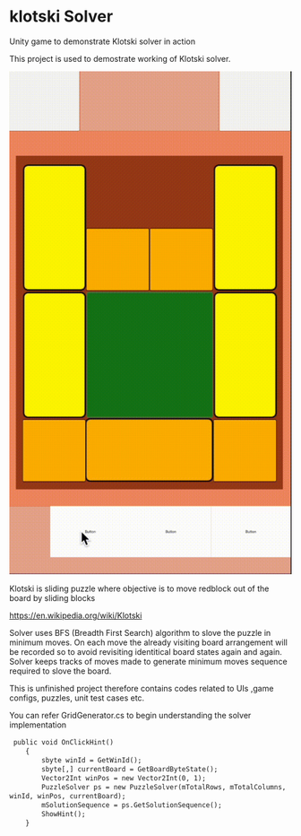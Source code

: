 # klotski Solver

Unity game to demonstrate Klotski solver in action

This project is used to demostrate working of Klotski solver.

![demo](https://github.com/ravindra5337/klotski_solver/raw/master/slover_demo.gif)


Klotski is sliding puzzle where objective is to move redblock out of the board by sliding blocks

https://en.wikipedia.org/wiki/Klotski

Solver uses BFS (Breadth First Search) algorithm to slove the puzzle in minimum moves. On each move the already visiting board arrangement will be recorded so to avoid revisiting identitical board states again and again.
Solver keeps tracks of moves made to generate minimum moves sequence required to slove the board.


This is unfinished project therefore contains codes related to UIs ,game configs, puzzles, unit test cases etc.

You can refer  GridGenerator.cs  to begin understanding the solver implementation

```
 public void OnClickHint()
    {
        sbyte winId = GetWinId();
        sbyte[,] currentBoard = GetBoardByteState();
        Vector2Int winPos = new Vector2Int(0, 1);
        PuzzleSolver ps = new PuzzleSolver(mTotalRows, mTotalColumns, winId, winPos, currentBoard);
        mSolutionSequence = ps.GetSolutionSequence();
        ShowHint();
    }

```
